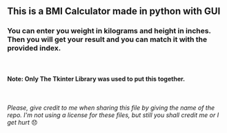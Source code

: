 ## This is a BMI Calculator made in python with GUI
### You can enter you weight in kilograms and height in inches. Then you will get your result and you can match it with the provided index.
<br>

#### Note: Only The Tkinter Library was used to put this together.
<br>

*Please, give credit to me when sharing this file by giving the name of the repo. I'm not using a license for these files, but still you shall credit me or I get hurt* 😞
